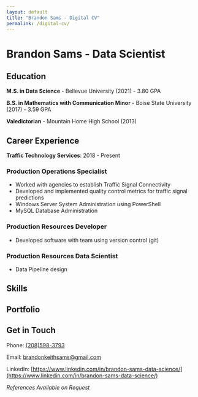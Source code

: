 ```yaml
---
layout: default
title: "Brandon Sams - Digital CV"
permalink: /digital-cv/
---
```


# Brandon Sams - Data Scientist

## Education

**M.S. in Data Science** - Bellevue University (2021) - 3.80 GPA

**B.S. in Mathematics with Communication Minor** - Boise State University (2017) - 3.59 GPA

**Valedictorian** - Mountain Home High School (2013)

## Career Experience

**Traffic Technology Services**:  2018 - Present

### Production Operations Specialist

 - Worked with agencies to establish Traffic Signal Connectivity
 - Developed and implemented quality control metrics for traffic signal predictions
 - Windows Server System Administration using PowerShell
 - MySQL Database Administration 

### Production Resources Developer

 - Developed software with team using version control (git)

### Production Resources Data Scientist

 - Data Pipeline design

## Skills

## Portfolio

## Get in Touch

Phone: [(208)598-3793](tel:208-598-3793)

Email: [brandonkeithsams@gmail.com](brandonkeithsams@gmail.com)

LinkedIn: [https://www.linkedin.com/in/brandon-sams-data-science/](https://www.linkedin.com/in/brandon-sams-data-science/)

*References Available on Request*